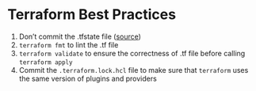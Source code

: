 # Terraform Best Practices

1. Don’t commit the .tfstate file
   ([source](https://openupthecloud.com/terraform-best-practices/))
2. `terraform fmt` to lint the .tf file
3. `terraform validate` to ensure the correctness of .tf file before
calling `terraform apply`
4. Commit the `.terraform.lock.hcl` file to make sure that `terraform`
uses the same version of plugins and providers
